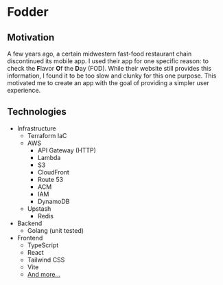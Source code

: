 # Fodder

## Motivation

A few years ago, a certain midwestern fast-food restaurant chain discontinued its mobile app. I used their app for one specific reason: to check the **F**lavor **O**f the **D**ay (FOD). While their website still provides this information, I found it to be too slow and clunky for this one purpose. This motivated me to create an app with the goal of providing a simpler user experience.

## Technologies

- Infrastructure
  - Terraform IaC
  - AWS
    - API Gateway (HTTP)
    - Lambda
    - S3
    - CloudFront
    - Route 53
    - ACM
    - IAM
    - DynamoDB
  - Upstash
    - Redis
- Backend
  - Golang (unit tested)
- Frontend
  - TypeScript
  - React
  - Tailwind CSS
  - Vite
  - [And more...](frontend/package.json)

